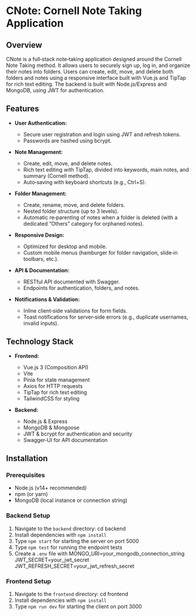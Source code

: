 # CNote: Cornell Note Taking Application

## Overview

CNote is a full‑stack note‑taking application designed around the Cornell Note Taking method. It allows users to securely sign up, log in, and organize their notes into folders. Users can create, edit, move, and delete both folders and notes using a responsive interface built with Vue.js and TipTap for rich text editing. The backend is built with Node.js/Express and MongoDB, using JWT for authentication.

## Features

- **User Authentication:**  
  - Secure user registration and login using JWT and refresh tokens.  
  - Passwords are hashed using bcrypt.

- **Note Management:**  
  - Create, edit, move, and delete notes.  
  - Rich text editing with TipTap, divided into keywords, main notes, and summary (Cornell method).  
  - Auto‑saving with keyboard shortcuts (e.g., Ctrl+S).

- **Folder Management:**  
  - Create, rename, move, and delete folders.  
  - Nested folder structure (up to 3 levels).  
  - Automatic re‑parenting of notes when a folder is deleted (with a dedicated “Others” category for orphaned notes).

- **Responsive Design:**  
  - Optimized for desktop and mobile.  
  - Custom mobile menus (hamburger for folder navigation, slide‑in toolbars, etc.).

- **API & Documentation:**  
  - RESTful API documented with Swagger.  
  - Endpoints for authentication, folders, and notes.

- **Notifications & Validation:**  
  - Inline client‑side validations for form fields.  
  - Toast notifications for server‑side errors (e.g., duplicate usernames, invalid inputs).

## Technology Stack

- **Frontend:**  
  - Vue.js 3 (Composition API)  
  - Vite  
  - Pinia for state management  
  - Axios for HTTP requests  
  - TipTap for rich text editing  
  - TailwindCSS for styling

- **Backend:**  
  - Node.js & Express  
  - MongoDB & Mongoose  
  - JWT & bcrypt for authentication and security  
  - Swagger‑UI for API documentation

## Installation

### Prerequisites

- Node.js (v14+ recommended)
- npm (or yarn)
- MongoDB (local instance or connection string)

### Backend Setup

1. Navigate to the `backend` directory:
   cd backend
2. Install dependencies with `npm install`
3. Type `npm start` for starting the server on port 5000
4. Type `npm test` for running the endpoint tests
5. Create a `.env` file with 
    MONGO_URI=your_mongodb_connection_string
    JWT_SECRET=your_jwt_secret
    JWT_REFRESH_SECRET=your_jwt_refresh_secret

### Frontend Setup

1. Navigate to the `frontend` directory:
   cd frontend
2. Install dependencies with `npm install`
3. Type `npm run dev` for starting the client on port 3000